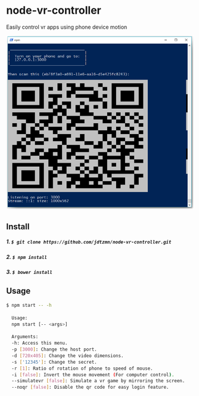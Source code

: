 # node-vr-controller
Easily control vr apps using phone device motion

![command example](./src/cmd.png)

## Install

##### 1. `$ git clone https://github.com/jdtzmn/node-vr-controller.git`

##### 2. `$ npm install`

##### 3. `$ bower install`

## Usage
```bash
$ npm start -- -h

  Usage:
  npm start [-- <args>]

  Arguments:
  -h: Access this menu.
  -p [3000]: Change the host port.
  -d [720x405]: Change the video dimensions.
  -s ['12345']: Change the secret.
  -r [1]: Ratio of rotation of phone to speed of mouse.
  -i [false]: Invert the mouse movement (For computer control).
  --simulatevr [false]: Simulate a vr game by mirroring the screen.
  --noqr [false]: Disable the qr code for easy login feature.
```
